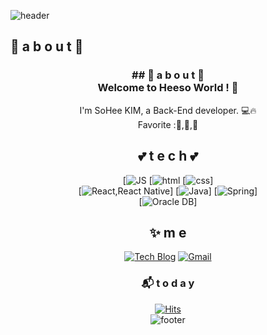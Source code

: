 
<!--
**kk1112k/kk1112k** is a ✨ _special_ ✨ repository because its `README.md` (this file) appears on your GitHub profile.

Here are some ideas to get you started:

- 🔭 I’m currently working on ...
- 🌱 I’m currently learning ...
- 👯 I’m looking to collaborate on ...
- 🤔 I’m looking for help with ...
- 💬 Ask me about ...
- 📫 How to reach me: ...
- 😄 Pronouns: ...
- ⚡ Fun fact: ...
-->

![header](https://capsule-render.vercel.app/api?type=waving&color=auto&height=300&section=header&text=HEESO🧸&fontSize=90)
## 🐣 a b o u t 🐣
<h3 align="center"> ## 🐣 a b o u t 🐣 <br>Welcome to Heeso World ! 🤏 </h3>
<p align="center">
I'm SoHee KIM, a Back-End developer. 💻🔥 <br>
Favorite :🍉,🍖,🍷
</p>



<div align=center>

## 💕 t e c h 💕
[![JS](https://img.shields.io/badge/JavaScript-F7DF1E?style=flat-square&logo=JavaScript&logoColor=black) [![html](https://img.shields.io/badge/Html-E34F26?style=flat-square&logo=Html5&logoColor=white) [![css](https://img.shields.io/badge/CSS-1572B6?style=flat-square&logo=CSS3&logoColor=white)]
<br>
[![React,React Native](https://img.shields.io/badge/React%20/%20ReactNative-61DAFB?style=flat-square&logo=React&logoColor=black)] 
[![Java](https://img.shields.io/badge/Java-007396?style=flat-square&logo=Java&logoColor=white)] [![Spring](https://img.shields.io/badge/Spring-6DB33F?style=flat-square&logo=Spring&logoColor=white)]
<br>
 [![Oracle DB](https://img.shields.io/badge/Oracle-F80000?style=flat-square&logo=oracle&logoColor=white)]
<br>
## ✨ m e 
[![Tech Blog](https://img.shields.io/badge/Blog-FF5722?style=flat-square&logo=blogger&logoColor=white)](https://velog.io/@kk1112k)  [![Gmail](https://img.shields.io/badge/Gmail-EA4335?style=flat-square&logo=Gmail&logoColor=white)](mailto:kk1112k@gmail.com)
<br>
### 📬  t o d a y 
[![Hits](https://hits.seeyoufarm.com/api/count/incr/badge.svg?url=https%3A%2F%2Fgithub.com%2Fkk1112k&count_bg=%23FF1515&title_bg=%23FF9AEC&icon=&icon_color=%23E7E7E7&title=hits&edge_flat=false)](https://hits.seeyoufarm.com)
<br>
![footer](https://capsule-render.vercel.app/api?type=waving&color=auto&height=200&section=footer&text=%20&fontSize=90)
</div>


